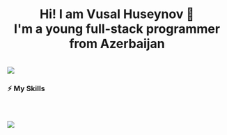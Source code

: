 <h1 align="center">Hi! I am Vusal Huseynov 🚀<br/>I'm a young full-stack programmer from Azerbaijan</h1>

<br/>

<a href="https://visitcount.itsvg.in">
  <img src="https://visitcount.itsvg.in/api?id=huseynovvusal&label=Profile%20Views&color=12&icon=5&pretty=true" />
</a>

<br/>

<h3>⚡ My Skills<h3/>

<br/>

<p>
  <a href="https://skillicons.dev">
    <img src="https://skillicons.dev/icons?i=html,css,sass,bootstrap,tailwind,threejs,js,ts,cs,git,github,unity,vercel,nextjs,react,vite,firebase,nodejs,express,mongodb,figma,nginx," />
  </a>
</p>
